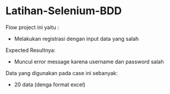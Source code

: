 # Latihan-Selenium-BDD
Flow project ini yaitu : 
* Melakukan registrasi dengan input data yang salah </n>

Expected Resultnya: </br>
* Muncul error message karena username dan password salah </br>

Data yang digunakan pada case ini sebanyak: </br>
* 20 data (denga format excel)
